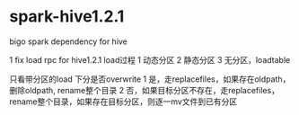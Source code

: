 # spark-hive1.2.1

bigo spark dependency for hive

1 fix load rpc for hive1.2.1
  load过程
  1 动态分区
  2 静态分区
  3 无分区，loadtable

  只看带分区的load
  下分是否overwrite
  1 是，走replacefiles，如果存在oldpath，删除oldpath, rename整个目录
  2 否，如果目标分区不存在，走replacefiles，rename整个目录，如果存在目标分区，则逐一mv文件到已有分区
